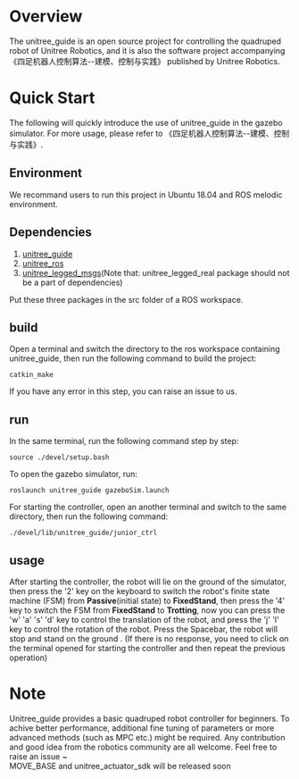 # Overview
The unitree_guide is an open source project for controlling the quadruped robot of Unitree Robotics, and it is also the software project accompanying 《四足机器人控制算法--建模、控制与实践》 published by Unitree Robotics.

# Quick Start
The following will quickly introduce the use of unitree_guide in the gazebo simulator. For more usage, please refer to 《四足机器人控制算法--建模、控制与实践》.
## Environment
We recommand users to run this project in Ubuntu 18.04 and ROS melodic environment.
## Dependencies
1. [ unitree_guide](https://github.com/unitreerobotics/unitree_guide)<br>
2. [unitree_ros](https://github.com/unitreerobotics/unitree_ros)<br>
3. [unitree_legged_msgs](https://github.com/unitreerobotics/unitree_ros_to_real)(Note that: unitree_legged_real package should not be a part of dependencies)<br>

Put these three packages in the src folder of a ROS workspace.

## build
Open a terminal and switch the directory to the ros workspace containing unitree_guide,  then run the following command to build the project:
```
catkin_make
```
If you have any error in this step, you can raise an issue to us.
## run
In the same terminal, run the following command step by step:
```
source ./devel/setup.bash
```
To open the gazebo simulator, run:
```
roslaunch unitree_guide gazeboSim.launch 
```

For starting the controller, open an another terminal and switch to the same directory,  then run the following command:
```
./devel/lib/unitree_guide/junior_ctrl
```

## usage
After starting the controller,  the robot will lie on the ground of the simulator, then press the '2' key on the keyboard to switch the robot's finite state machine (FSM) from **Passive**(initial state) to **FixedStand**,  then press the '4' key to switch the FSM from **FixedStand** to **Trotting**, now you can press the 'w' 'a' 's' 'd' key to control the translation of the robot, and press the 'j' 'l' key to control the rotation of the robot. Press the Spacebar, the robot will stop and stand on the ground
. (If there is no response, you need to click on the terminal opened for starting the controller and then repeat the previous operation)

# Note
Unitree_guide provides a basic quadruped robot controller for beginners. To achive better performance, additional fine tuning of parameters or more advanced methods (such as MPC etc.) might be required. Any contribution and good idea from the robotics community are all welcome. Feel free to raise an issue ~ <br>
MOVE_BASE and unitree_actuator_sdk will be released soon